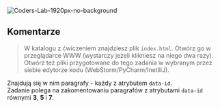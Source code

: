 ![Coders-Lab-1920px-no-background](https://user-images.githubusercontent.com/30623667/104709387-2b7ac180-571f-11eb-9b94-517aa6d501c9.png)



## Komentarze

> W katalogu z ćwiczeniem znajdziesz plik `index.html`. Otwórz go w przeglądarce WWW (wystarczy jeżeli klikniesz na niego dwa razy).  
> Otwórz też pliki przygotowane do tego zadania w wybranym przez siebie edytorze kodu (WebStorm/PyCharm/InetlliJ). 

Znajdują się w nim paragrafy - każdy z atrybutem `data-id`.  
Zadanie polega na zakomentowaniu paragrafów z atrybutami `data-id` równymi **3**, **5** i **7**.

